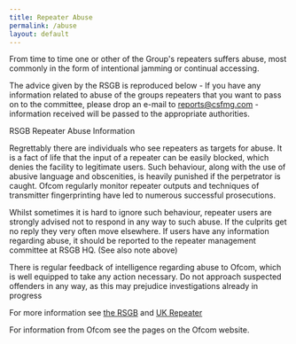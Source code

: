 ```yaml
---
title: Repeater Abuse
permalink: /abuse
layout: default
---
```


From time to time one or other of the Group's repeaters suffers abuse, most commonly in the form of intentional jamming or continual accessing.

The advice given by the RSGB is reproduced below - If you have any information related to abuse of the groups repeaters that you want to pass on to the committee, please drop an e-mail to [reports@csfmg.com](mailto:reports@csfmg.com) - information received will be passed to the appropriate authorities.

RSGB Repeater Abuse Information

Regrettably there are individuals who see repeaters as targets for abuse. It is a fact of life that the input of a repeater can be easily blocked, which denies the facility to legitimate users. Such behaviour, along with the use of abusive language and obscenities, is heavily punished if the perpetrator is caught. Ofcom regularly monitor repeater outputs and techniques of transmitter fingerprinting have led to numerous successful prosecutions.

Whilst sometimes it is hard to ignore such behaviour, repeater users are strongly advised not to respond in any way to such abuse. If the culprits get no reply they very often move elsewhere. If users have any information regarding abuse, it should be reported to the repeater management committee at RSGB HQ. (See also note above)

There is regular feedback of intelligence regarding abuse to Ofcom, which is well equipped to take any action necessary. Do not approach suspected offenders in any way, as this may prejudice investigations already in progress

For more information see [the RSGB](https://www.rsgb.org) and [UK Repeater](https://www.ukrepeater.net)

For information from Ofcom see the pages on the Ofcom website.
